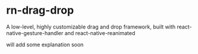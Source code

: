 # rn-drag-drop
A low-level, highly customizable drag and drop framework, built with react-native-gesture-handler and react-native-reanimated


will add some explanation soon
